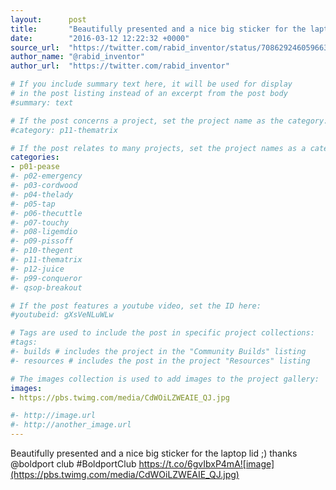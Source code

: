 ```yaml
---
layout:      post
title:       "Beautifully presented and a nice big sticker for the laptop lid ;) thanks @boldport club #BoldportClub"
date:        "2016-03-12 12:22:32 +0000"
source_url:  "https://twitter.com/rabid_inventor/status/708629246059663361"
author_name: "@rabid_inventor"
author_url:  "https://twitter.com/rabid_inventor"

# If you include summary text here, it will be used for display
# in the post listing instead of an excerpt from the post body
#summary: text

# If the post concerns a project, set the project name as the category:
#category: p11-thematrix

# If the post relates to many projects, set the project names as a categories array:
categories:
- p01-pease
#- p02-emergency
#- p03-cordwood
#- p04-thelady
#- p05-tap
#- p06-thecuttle
#- p07-touchy
#- p08-ligemdio
#- p09-pissoff
#- p10-thegent
#- p11-thematrix
#- p12-juice
#- p99-conqueror
#- qsop-breakout

# If the post features a youtube video, set the ID here:
#youtubeid: gXsVeNLuWLw

# Tags are used to include the post in specific project collections:
#tags:
#- builds # includes the project in the "Community Builds" listing
#- resources # includes the post in the project "Resources" listing

# The images collection is used to add images to the project gallery:
images:
- https://pbs.twimg.com/media/CdWOiLZWEAIE_QJ.jpg

#- http://image.url
#- http://another_image.url
---
```


Beautifully presented and a nice big sticker for the laptop lid ;) thanks @boldport club #BoldportClub https://t.co/6gvIbxP4mA![image](https://pbs.twimg.com/media/CdWOiLZWEAIE_QJ.jpg)


